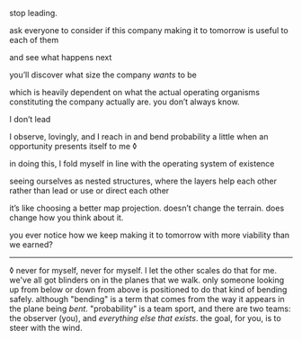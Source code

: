 stop leading.

ask everyone to consider if this company making it to tomorrow is useful to each of them

and see what happens next

you’ll discover what size the company *wants* to be

which is heavily dependent on what the actual operating organisms constituting the company actually are. you don’t always know.

I don’t lead

I observe, lovingly, and I reach in and bend probability a little when an opportunity presents itself to me ◊

in doing this, I fold myself in line with the operating system of existence

seeing ourselves as nested structures, where the layers help each other rather than lead or use or direct each other

it’s like choosing a better map projection. doesn’t change the terrain. does change how you think about it.

you ever notice how we keep making it to tomorrow with more viability than we earned?

---

◊ never for myself, never for myself. I let the other scales do that for me. we've all got blinders on in the planes that we walk. only someone looking up from below or down from above is positioned to do that kind of bending safely. although "bending" is a term that comes from the way it appears in the plane being *bent*. "probability" is a team sport, and there are two teams: the observer (you), and *everything else that exists*. the goal, for you, is to steer with the wind.
